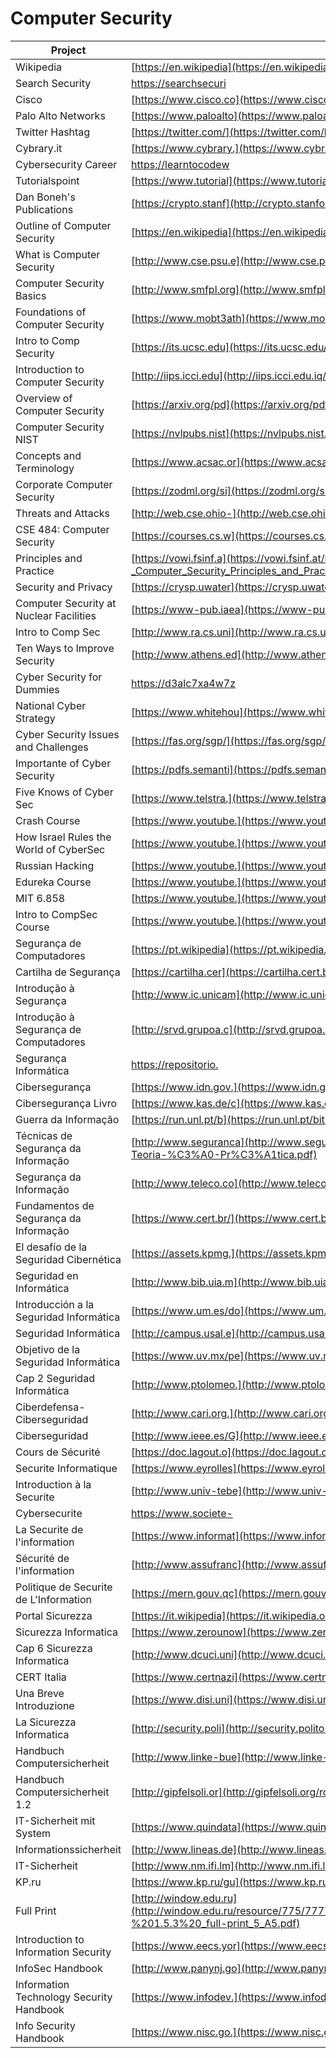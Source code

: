 # Computer Security

| Project                                     | URL                                                                                                                                                                          | Language |
|------------------------------------------|-------------------------------------------------------------------------------------------------------------------------------------------------------------------------------------|-----------|
| Wikipedia                                | [https://en.wikipedia](https://en.wikipedia.org/wiki/Computer_security)                                                                                                             | EN        |
| Search Security                          | [https://searchsecuri](https://searchsecurity.techtarget.com/definition/cybersecurity)                                                                                              | EN        |
| Cisco                                    | [https://www.cisco.co](https://www.cisco.com/c/en/us/products/security/what-is-cybersecurity.html)                                                                                  | EN        |
| Palo Alto Networks                       | [https://www.paloalto](https://www.paloaltonetworks.com/cyberpedia/what-is-cyber-security)                                                                                          | EN        |
| Twitter Hashtag                          | [https://twitter.com/](https://twitter.com/hashtag/cybersecurity)                                                                                                                   | EN        |
| Cybrary.it                               | [https://www.cybrary.](https://www.cybrary.it/)                                                                                                                                     | EN        |
| Cybersecurity Career                     | [https://learntocodew](https://learntocodewith.me/posts/cybersecurity/)                                                                                                             | EN        |
| Tutorialspoint                           | [https://www.tutorial](https://www.tutorialspoint.com/computer_security/)                                                                                                           | EN        |
| Dan Boneh's Publications                 | [https://crypto.stanf](http://crypto.stanford.edu/~dabo/pubs/pubsbytopic.html)                                                                                                             | EN        |
| Outline of Computer Security             | [https://en.wikipedia](https://en.wikipedia.org/wiki/Outline_of_computer_security)                                                                                                  | EN        |
| What is Computer Security                | [http://www.cse.psu.e](http://www.cse.psu.edu/~trj1/cse544-s10/papers/gasser_ch1-2.pdf)                                                                                             | EN        |
| Computer Security Basics                 | [http://www.smfpl.org](http://www.smfpl.org/files/Computer%20Security.pdf)                                                                                                          | EN        |
| Foundations of Computer Security         | [https://www.mobt3ath](https://www.mobt3ath.com/uplode/book/book-26247.pdf)                                                                                                         | EN        |
| Intro to Comp Security                   | [https://its.ucsc.edu](https://its.ucsc.edu/security/training/docs/intro.pdf)                                                                                                       | EN        |
| Introduction to Computer Security        | [http://iips.icci.edu](http://iips.icci.edu.iq/images/exam/Introduction-to-Computer-Security-pdf-DONE.pdf)                                                                          | EN        |
| Overview of Computer Security            | [https://arxiv.org/pd](https://arxiv.org/pdf/cs/0110043.pdf)                                                                                                                        | EN        |
| Computer Security NIST                   | [https://nvlpubs.nist](https://nvlpubs.nist.gov/nistpubs/legacy/sp/nistspecialpublication800-12.pdf)                                                                                | EN        |
| Concepts and Terminology                 | [https://www.acsac.or](https://www.acsac.org/secshelf/book001/02.pdf)                                                                                                               | EN        |
| Corporate Computer Security              | [https://zodml.org/si](https://zodml.org/sites/default/files/Corporate_Computer_Security_%28Third_Edition%29.pdf)                                                                   | EN        |
| Threats and Attacks                      | [http://web.cse.ohio-](http://web.cse.ohio-state.edu/~champion.17/4471/4471_lecture_2.pdf)                                                                                          | EN        |
| CSE 484: Computer Security               | [https://courses.cs.w](https://courses.cs.washington.edu/courses/cse484/08wi/lectures/index.html)                                                                                   | EN        |
| Principles and Practice                  | [https://vowi.fsinf.a](https://vowi.fsinf.at/images/3/3d/TU_Wien-Introduction_to_Security_VU_%28Weippl%29_-_Computer_Security_Principles_and_Practice_%283rd_Edition_-_2015%29.pdf) | EN        |
| Security and Privacy                     | [https://crysp.uwater](https://crysp.uwaterloo.ca/courses/cs489/F07-lectures/lecture01.pdf)                                                                                         | EN        |
| Computer Security at Nuclear Facilities  | [https://www-pub.iaea](https://www-pub.iaea.org/MTCD/Publications/PDF/Pub1527_web.pdf)                                                                                              | EN        |
| Intro to Comp Sec                        | [http://www.ra.cs.uni](http://www.ra.cs.uni-tuebingen.de/lehre/ss11/introsec/06-access.pdf)                                                                                         | EN        |
| Ten Ways to Improve Security             | [http://www.athens.ed](http://www.athens.edu/pdfs/it/cyber-tips/Ten-Ways-to-Improve-New-Computer-Security.pdf?x75869)                                                               | EN        |
| Cyber Security for Dummies               | [https://d3alc7xa4w7z](https://d3alc7xa4w7z55.cloudfront.net/static/upload/protected/201/0114/2015-osspaloalto1-cybersecurity-for-dummies.pdf)                                      | EN        |
| National Cyber Strategy                  | [https://www.whitehou](https://www.whitehouse.gov/wp-content/uploads/2018/09/National-Cyber-Strategy.pdf)                                                                           | EN        |
| Cyber Security Issues and Challenges     | [https://fas.org/sgp/](https://fas.org/sgp/crs/misc/R43831.pdf)                                                                                                                     | EN        |
| Importante of Cyber Security             | [https://pdfs.semanti](https://pdfs.semanticscholar.org/5cfb/7a5bd2e6c181e8a69ebd49b1dadb795f493b.pdf)                                                                              | EN        |
| Five Knows of Cyber Sec                  | [https://www.telstra.](https://www.telstra.com.au/content/dam/tcom/business-enterprise/security-services/pdf/5-knows-of-cyber-security.pdf)                                         | EN        |
| Crash Course                             | [https://www.youtube.](https://www.youtube.com/watch?v=bPVaOlJ6ln0)                                                                                                                 | EN        |
| How Israel Rules the World of CyberSec   | [https://www.youtube.](https://www.youtube.com/watch?v=ca-C3voZwpM&t=3s)                                                                                                            | EN        |
| Russian Hacking                          | [https://www.youtube.](https://www.youtube.com/watch?v=G2_5rPbUDNA&)                                                                                                                | EN        |
| Edureka Course                           | [https://www.youtube.](https://www.youtube.com/watch?v=ooJSgsB5fIE&list=PL9ooVrP1hQOGPQVeapGsJCktzIO4DtI4_)                                                                         | EN        |
| MIT 6.858                                | [https://www.youtube.](https://www.youtube.com/watch?v=GqmQg-cszw4&list=PLUl4u3cNGP62K2DjQLRxDNRi0z2IRWnNh)                                                                         | EN        |
| Intro to CompSec Course                  | [https://www.youtube.](https://www.youtube.com/watch?v=zBFB34YGK1U&list=PLaShtuU3FA75uYnfiAASPZID1wFCHAFve)                                                                         | EN        |
| Segurança de Computadores                | [https://pt.wikipedia](https://pt.wikipedia.org/wiki/Seguran%C3%A7a_de_computadores)                                                                                                | PT        |
| Cartilha de Segurança                    | [https://cartilha.cer](https://cartilha.cert.br/computadores/)                                                                                                                      | PT        |
| Introdução à Segurança                   | [http://www.ic.unicam](http://www.ic.unicamp.br/~cmbm/MC001/aularedes2-seguranca.pdf)                                                                                               | PT        |
| Introdução à Segurança de Computadores   | [http://srvd.grupoa.c](http://srvd.grupoa.com.br/uploads/imagensExtra/legado/G/GOODRICH_Michael_T/Seguranca_Computadores/Lib/Amostra.pdf)                                           | PT        |
| Segurança Informática                    | [https://repositorio.](https://repositorio.ucp.pt/bitstream/10400.14/12040/1/Tese_TiagoSilva.pdf)                                                                                   | PT        |
| Cibersegurança                           | [https://www.idn.gov.](https://www.idn.gov.pt/publicacoes/nacaodefesa/textointegral/NeD133.pdf)                                                                                     | PT        |
| Cibersegurança Livro                     | [https://www.kas.de/c](https://www.kas.de/c/document_library/get_file?uuid=ed6be5d1-dd4c-2ec8-0fff-ee8f5dcf3226&groupId=252038)                                                     | PT        |
| Guerra da Informação                     | [https://run.unl.pt/b](https://run.unl.pt/bitstream/10362/14300/1/Dissertacao_OMilitao_35664.pdf)                                                                                   | PT        |
| Técnicas de Segurança da Informação      | [http://www.seguranca](http://www.segurancalegal.com/wp-content/uploads/2017/09/T%C3%A9cnicas-de-Seguran%C3%A7a-da-Informa%C3%A7%C3%A3o-da-Teoria-%C3%A0-Pr%C3%A1tica.pdf)          | PT        |
| Segurança da Informação                  | [http://www.teleco.co](http://www.teleco.com.br/promon/pbtr/Seguranca_4WEB.pdf)                                                                                                     | PT        |
| Fundamentos de Segurança da Informação   | [https://www.cert.br/](https://www.cert.br/docs/palestras/certbr-egi2014.pdf)                                                                                                       | PT        |
| El desafío de la Seguridad Cibernética   | [https://assets.kpmg.](https://assets.kpmg.com/content/dam/kpmg/ar/pdf/ICA/pub-local/el-desafio-de-la-seguridad-cibernetica.pdf)                                                    | ES        |
| Seguridad en Informática                 | [http://www.bib.uia.m](http://www.bib.uia.mx/tesis/pdf/014663/014663.pdf)                                                                                                           | ES        |
| Introducción a la Seguridad Informática  | [https://www.um.es/do](https://www.um.es/docencia/barzana/GESESI/GESESI-Introduccion-a-la-seguridad.pdf)                                                                            | ES        |
| Seguridad Informática                    | [http://campus.usal.e](http://campus.usal.es/~derinfo/Activ/Jorn02/Pon2002/LARyALSL.pdf)                                                                                            | ES        |
| Objetivo de la Seguridad Informática     | [https://www.uv.mx/pe](https://www.uv.mx/personal/llopez/files/2011/09/presentacion.pdf)                                                                                            | ES        |
| Cap 2 Seguridad Informática              | [http://www.ptolomeo.](http://www.ptolomeo.unam.mx:8080/xmlui/bitstream/handle/132.248.52.100/250/A5.pdf?sequence=5)                                                                | ES        |
| Ciberdefensa-Ciberseguridad              | [http://www.cari.org.](http://www.cari.org.ar/pdf/ciberdefensa_riesgos_amenazas.pdf)                                                                                                | ES        |
| Ciberseguridad                           | [http://www.ieee.es/G](http://www.ieee.es/Galerias/fichero/OtrasPublicaciones/Nacional/2018/Libro-Ciberseguridad_A.Corletti_nov2017.pd.pdf)                                         | ES        |
| Cours de Sécurité                        | [https://doc.lagout.o](https://doc.lagout.org/Others/Cours_securite%20informatique.pdf)                                                                                             | FR        |
| Securite Informatique                    | [https://www.eyrolles](https://www.eyrolles.com/Chapitres/9782212132335/Chap-1_Bloch.pdf)                                                                                           | FR        |
| Introduction à la Securite               | [http://www.univ-tebe](http://www.univ-tebessa.dz/fichiers/master/master_951.pdf)                                                                                                   | FR        |
| Cybersecurite                            | [https://www.societe-](https://www.societe-informatique-de-france.fr/wp-content/uploads/2017/10/1024-no11-cybersecurite.pdf)                                                        | FR        |
| La Securite de l'information             | [https://www.informat](https://www.information-security.fr/quest-ce-que-la-securite-de-linformation/)                                                                               | FR        |
| Sécurité de l'information                | [http://www.assufranc](http://www.assufrance.com/securite_de_l_information.php)                                                                                                     | FR        |
| Politique de Securite de L'Information   | [https://mern.gouv.qc](https://mern.gouv.qc.ca/publications/ministere/politique/securite-information.pdf)                                                                           | FR        |
| Portal Sicurezza                         | [https://it.wikipedia](https://it.wikipedia.org/wiki/Portale:Sicurezza_informatica)                                                                                                 | IT        |
| Sicurezza Informatica                    | [https://www.zerounow](https://www.zerounoweb.it/analytics/data-management/sicurezza-informatica-cioe-disponibilita-integrita-e-riservatezza-dei-dati/)                             | IT        |
| Cap 6 Sicurezza Informatica              | [http://www.dcuci.uni](http://www.dcuci.univr.it/documenti/OccorrenzaIns/matdid/matdid276908.pdf)                                                                                   | IT        |
| CERT Italia                              | [https://www.certnazi](https://www.certnazionale.it/content/uploads/2015/01/minacce_regole_di_comportamento.pdf)                                                                    | IT        |
| Una Breve Introduzione                   | [https://www.disi.uni](https://www.disi.unige.it/person/LagorioG/SicurezzaInformatica.pdf)                                                                                          | IT        |
| La Sicurezza Informatica                 | [http://security.poli](http://security.polito.it/~lioy/01jem/TIGR_introsec_3x.pdf)                                                                                                  | IT        |
| Handbuch Computersicherheit              | [http://www.linke-bue](http://www.linke-buecher.de/texte/internet/Handbuch-Computersicherheit---von---www.raw.at-compsec-compsec.htm.pdf)                                           | DE        |
| Handbuch Computersicherheit 1.2          | [http://gipfelsoli.or](http://gipfelsoli.org/rcms_repos/Antirepression/COMPUTERSICHERHEIT-HANDBUCH-1.2.pdf)                                                                         | DE        |
| IT-Sicherheit mit System                 | [https://www.quindata](https://www.quindata.com/fileadmin/user_upload/Quindata/Vortraege/Frau__Lang_IT-Sicherheit_mit_System__Stefanie_Lang_Fujitsu_v1.1.pdf)                       | DE        |
| Informationssicherheit                   | [http://www.lineas.de](http://www.lineas.de/gi-bs/vortraege/Sicherheitsvortrag_Braunschweig_V01.pdf)                                                                                | DE        |
| IT-Sicherheit                            | [http://www.nm.ifi.lm](http://www.nm.ifi.lmu.de/teaching/Vorlesungen/2013ws/itsec/_skript/itsec-k2-v9.1.pdf)                                                                        | DE        |
| KP.ru                                    | [https://www.kp.ru/gu](https://www.kp.ru/guide/informatsionnaja-bezopasnost-predprijatija.html)                                                                                     | RU        |
| Full Print                               | [http://window.edu.ru](http://window.edu.ru/resource/775/77775/files/%D0%9A%D0%BD%D0%B8%D0%B3%D0%B0%20%D0%98%D0%91%20_%D0%9C%D0%93%D0%93%D0%A3_%20-%201.5.3%20_full-print_5_A5.pdf) | RU        |
| Introduction to Information Security     | [https://www.eecs.yor](https://www.eecs.yorku.ca/course_archive/2013-14/F/4482/CSE4482_01_Introduction_2013_posted.pdf)                                                             | EN        |
| InfoSec Handbook                         | [http://www.panynj.go](http://www.panynj.gov/business-opportunities/pdf/corporate-information-security-handbook.pdf)                                                                | EN        |
| Information Technology Security Handbook | [https://www.infodev.](https://www.infodev.org/infodev-files/resource/InfodevDocuments_18.pdf)                                                                                      | EN        |
| Info Security Handbook                   | [https://www.nisc.go.](https://www.nisc.go.jp/security-site/campaign/files/aj-sec/handbook-all_eng.pdf)                                                                             | EN        |
